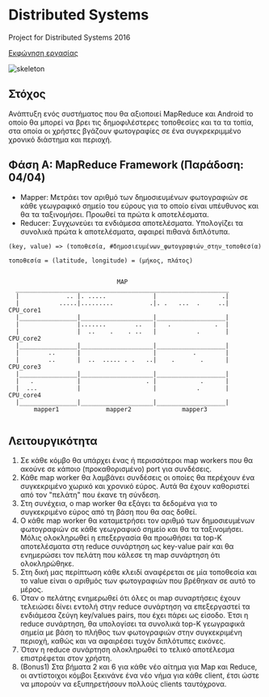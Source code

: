 Distributed Systems
===
Project for Distributed Systems 2016

[Εκφώνηση εργασίας](https://eclass.aueb.gr/modules/document/file.php/INF308/Project/project2015-2016.pdf)


![skeleton](https://eclass.aueb.gr/modules/document/file.php/INF308/Project/Skeleton.png)

Στόχος
---
Ανάπτυξη ενός συστήματος που θα αξιοποιεί MapReduce και Android το οποίο θα μπορεί να βρει τις δημοφιλέστερες τοποθεσίες και τα τα τοπία, στα οποία οι χρήστες βγάζουν φωτογραφίες σε ένα συγκρεκριμμένο χρονικό διάστημα και περιοχή.


Φάση Α: MapReduce Framework (Παράδοση: 04/04)
---
- Mapper: Μετράει τον αριθμό των δημοσιευμένων φωτογραφιών σε κάθε γεωγραφικό σημείο του εύρους για το οποίο είναι υπέυθυνος και θα τα ταξινομήσει. Προωθεί τα πρώτα k αποτελέσματα.
- Reducer: Συγχωνεύει τα ενδιάμεσα αποτελέσματα. Υπολογίζει τα συνολικά πρώτα k αποτελέσματα, αφαιρεί πιθανά διπλότυπα.

```
(key, value) => (τοποθεσία, #δημοσιευμένων_φωτογραφιών_στην_τοποθεσία)

τοποθεσία = (latitude, longitude) = (μήκος, πλάτος)


                              MAP
  ___________________________________________________________
  |             .. |. .....             |                  .|
  |           .....|.........          .|. .   ...  .     ..| CPU_core1
  |________________|____________________|___________________|
  |                |.......        ..   |   .            .  |
  |                |  ..    .    . ..   |           .       | CPU_core2
  |________________|____________________|___________________|
  |        ..      |                    |          .        |
  |        ..      |  ..  ..... . .   ..|    .       .      | CPU_core3
  |________________|____________________|___________________|
  |   .            |                  . |            .      |
  |  ...           |                    |           .       | CPU_core4
  |________________|____________________|___________________|
       mapper1             mapper2              mapper3
       
```

Λειτουργικότητα
---
1. Σε κάθε κόμβο θα υπάρχει ένας ή περισσότεροι map workers που θα ακούνε σε κάποιο (προκαθορισμένο) port για συνδέσεις.
2. Κάθε map worker θα λαμβάνει συνδέσεις οι οποίες θα περέχουν ένα συγκεκριμένο χωρικό και χρονικό εύρος. Αυτά θα έχουν καθοριστεί από τον "πελάτη" που έκανε τη σύνδεση.
3. Στη συνέχεια, ο map worker θα εξάγει τα δεδομένα για το συγκεκριμένο εύρος από τη βάση που θα σας δοθεί.
4. Ο κάθε map worker θα καταμετρήσει τον αριθμό των δημοσιευμένων φωτογραφιών σε κάθε γεωγραφικό σημείο και θα τα ταξινομήσει. Μόλις ολοκληρωθεί η επεξεργασία θα προωθήσει τα top-K αποτελέσματα στη reduce συνάρτηση ως key-value pair και θα ενημερώσει τον πελάτη που κάλεσε τη map συνάρτηση ότι ολοκληρώθηκε.
5. Στη δική μας περίπτωση κάθε κλειδί αναφέρεται σε μία τοποθεσία και το value είναι ο αριθμός των φωτογραφιών που βρέθηκαν σε αυτό το μέρος.
6. Όταν ο πελάτης ενημερωθεί ότι όλες οι map συναρτήσεις έχουν τελειώσει δίνει εντολή στην reduce συνάρτηση να επεξεργαστεί τα ενδιάμεσα ζεύγη key/values pairs, που έχει πάρει ως είσοδο. Έτσι η reduce συνάρτηση, θα υπολογίσει τα συνολικά top-K γεωγραφικά σημεία με βάση το πλήθος των φωτογραφιών στην συγκεκριμένη περιοχή, καθώς και να αφαιρέσει τυχόν διπλότυπες εικόνες.
7. Όταν η reduce συνάρτηση ολοκληρωθεί το τελικό αποτέλεσμα επιστρέφεται στον χρήστη.
8. (Bonus1) Στα βήματα 2 και 6 για κάθε νέο αίτημα για Map και Reduce, οι αντίστοιχοι κόμβοι ξεκινάνε ένα νέο νήμα για κάθε client, έτσι ώστε να μπορούν να εξυπηρετήσουν πολλούς clients ταυτόχρονα.

